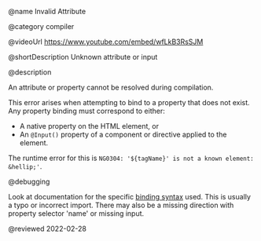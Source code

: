 @name Invalid Attribute

@category compiler

@videoUrl https://www.youtube.com/embed/wfLkB3RsSJM

@shortDescription Unknown attribute or input

@description

An attribute or property cannot be resolved during compilation.

This error arises when attempting to bind to a property that does not exist.
Any property binding must correspond to either:

* A native property on the HTML element, or
* An `@Input()` property of a component or directive applied to the element.

The runtime error for this is `NG0304: '${tagName}' is not a known element: &hellip;'`.

@debugging

Look at documentation for the specific [binding syntax](guide/binding-syntax) used. This is usually a typo or incorrect import.
There may also be a missing direction with property selector 'name' or missing input.

<!-- links -->

<!-- external links -->

<!-- end links -->

@reviewed 2022-02-28
